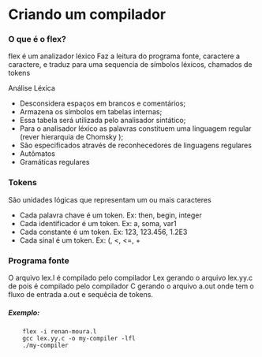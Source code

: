
# **Criando um compilador**

### O que é o flex?

flex é um analizador léxico
Faz a leitura do programa fonte, caractere a caractere, e traduz para uma sequencia de símbolos léxicos, chamados de tokens

Análise Léxica
- Desconsidera espaços em brancos e
comentários;
- Armazena os símbolos em tabelas internas;
- Essa tabela será utilizada pelo analisador
sintático;
- Para o analisador léxico as palavras constituem
uma linguagem regular (rever hierarquia de
Chomsky );
- São especificados através de reconhecedores
de linguagens regulares
- Autômatos
- Gramáticas regulares

### **Tokens**
São unidades lógicas que representam um ou mais caracteres

- Cada palavra chave é um token. Ex: then, begin, integer
- Cada identificador é um token. Ex: a, soma, var1
- Cada constante é um token. Ex: 123, 123.456, 1.2E3
- Cada sinal é um token. Ex: (, <, <=, +

### **Programa fonte**
O arquivo lex.l é compilado pelo compilador Lex gerando o arquivo lex.yy.c  de pois é compilado pelo  compilador C gerando o arquivo a.out onde tem o  fluxo de entrada a.out e sequêcia de tokens.

##### **Exemplo**:
```shell
    flex -i renan-moura.l
    gcc lex.yy.c -o my-compiler -lfl
    ./my-compiler
```

